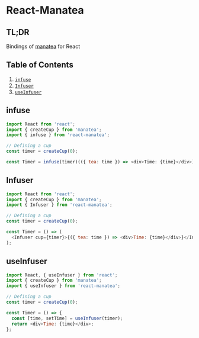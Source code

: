 # React-Manatea

## TL;DR

Bindings of [manatea](<[https://npmjs.](https://www.npmjs.com/package/manatea)>) for React

## Table of Contents

1.  [`infuse`](#infuse)
2.  [`Infuser`](#infuser)
3.  [`useInfuser`](#useinfuser)

## infuse

```js
import React from 'react';
import { createCup } from 'manatea';
import { infuse } from 'react-manatea';

// Defining a cup
const timer = createCup(0);

const Timer = infuse(timer)(({ tea: time }) => <div>Time: {time}</div>);
```

## Infuser

```js
import React from 'react';
import { createCup } from 'manatea';
import { Infuser } from 'react-manatea';

// Defining a cup
const timer = createCup(0);

const Timer = () => (
  <Infuser cup={timer}>{({ tea: time }) => <div>Time: {time}</div>}</Infuser>
);
```

## useInfuser

```js
import React, { useInfuser } from 'react';
import { createCup } from 'manatea';
import { useInfuser } from 'react-manatea';

// Defining a cup
const timer = createCup(0);

const Timer = () => {
  const [time, setTime] = useInfuser(timer);
  return <div>Time: {time}</div>;
};
```
